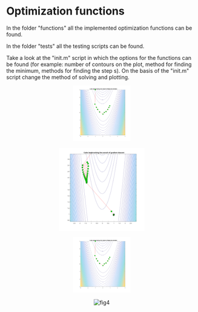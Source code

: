 # Optimization functions

In the folder "functions" all the implemented optimization functions can be found.

In the folder "tests" all the testing scripts can be found.

Take a look at the "init.m" script in which the options for the functions can be found 
(for example: number of contours on the plot, method for finding the minimum,
methods for finding the step s). On the basis of the "init.m" script change the method of solving
and plotting.

<p align="center">
  <img alt="fig1" src="images\fig1.svg" width="30%">
</p>

<p align="center">
  <img alt="fig2" src="images\fig2.svg" width="45%">
</p>

<p align="center">
  <img alt="fig3" src="images\fig1.svg" width="30%">
</p>

<p align="center">
  <img alt="fig4" src="images\fig4.svg" width="30%">
</p>

